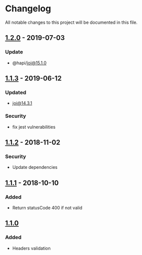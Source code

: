# Changelog

All notable changes to this project will be documented in this file.

## [1.2.0] - 2019-07-03

### Update

- @hapi/joi@15.1.0

## [1.1.3] - 2019-06-12

### Updated

- joi@14.3.1

### Security

- fix jest vulnerabilities

## [1.1.2] - 2018-11-02

### Security

- Update dependencies

## [1.1.1] - 2018-10-10

### Added

- Return statusCode 400 if not valid

## [1.1.0]

### Added

- Headers validation

[Unreleased]: https://github.com/Palmabit-IT/lambda-joi-validator
[1.2.0]: https://github.com/Palmabit-IT/lambda-joi-validator/tree/1.2.0
[1.1.3]: https://github.com/Palmabit-IT/lambda-joi-validator/tree/1.1.3
[1.1.2]: https://github.com/Palmabit-IT/lambda-joi-validator/tree/1.1.2
[1.1.1]: https://github.com/Palmabit-IT/lambda-joi-validator/tree/1.1.1
[1.1.0]: https://github.com/Palmabit-IT/lambda-joi-validator/tree/1.1.0